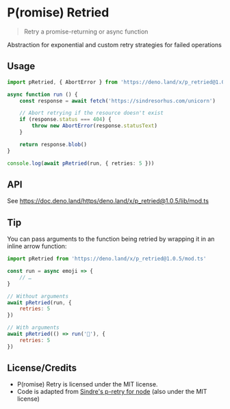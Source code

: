 # P(romise) Retried

> Retry a promise-returning or async function

Abstraction for exponential and custom retry strategies for failed operations

## Usage

``` ts
import pRetried, { AbortError } from 'https://deno.land/x/p_retried@1.0.5/mod.ts'

async function run () {
	const response = await fetch('https://sindresorhus.com/unicorn')

	// Abort retrying if the resource doesn't exist
	if (response.status === 404) {
		throw new AbortError(response.statusText)
	}

	return response.blob()
}

console.log(await pRetried(run, { retries: 5 }))
```

## API

See https://doc.deno.land/https/deno.land/x/p_retried@1.0.5/lib/mod.ts

## Tip

You can pass arguments to the function being retried by wrapping it in an inline arrow function:

``` js
import pRetried from 'https://deno.land/x/p_retried@1.0.5/mod.ts'

const run = async emoji => {
    // …
}

// Without arguments
await pRetried(run, {
    retries: 5
})

// With arguments
await pRetried(() => run('🦄'), {
    retries: 5
})
```

## License/Credits
- P(romise) Retry is licensed under the MIT license. 
- Code is adapted from [Sindre's p-retry for node](https://github.com/sindresorhus/p-retry) (also under the MIT license)
